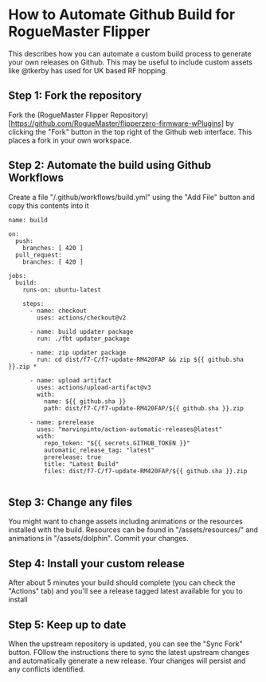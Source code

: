 # How to Automate Github Build for RogueMaster Flipper
This describes how you can automate a custom build process to generate your own releases on Github. This may be useful to include custom assets like @tkerby has used for UK based RF hopping.

## Step 1: Fork the repository
Fork the (RogueMaster Flipper Repository)[https://github.com/RogueMaster/flipperzero-firmware-wPlugins] by clicking the "Fork" button in the top right of the Github web interface. This places a fork in your own workspace.

## Step 2: Automate the build using Github Workflows
Create a file "/.github/workflows/build.yml" using the "Add File" button and copy this contents into it
```
name: build

on:
  push:
    branches: [ 420 ]
  pull_request:
    branches: [ 420 ]

jobs:
  build:
    runs-on: ubuntu-latest

    steps:
      - name: checkout
        uses: actions/checkout@v2

      - name: build updater package
        run: ./fbt updater_package

      - name: zip updater package
        run: cd dist/f7-C/f7-update-RM420FAP && zip ${{ github.sha }}.zip *

      - name: upload artifact
        uses: actions/upload-artifact@v3
        with:
          name: ${{ github.sha }}
          path: dist/f7-C/f7-update-RM420FAP/${{ github.sha }}.zip
          
      - name: prerelease
        uses: "marvinpinto/action-automatic-releases@latest"
        with:
          repo_token: "${{ secrets.GITHUB_TOKEN }}"
          automatic_release_tag: "latest"
          prerelease: true
          title: "Latest Build"
          files: dist/f7-C/f7-update-RM420FAP/${{ github.sha }}.zip
          
```
## Step 3: Change any files
You might want to change assets including animations or the resources installed with the build. Resources can be found in "/assets/resources/" and animations in "/assets/dolphin". Commit your changes.

## Step 4: Install your custom release
After about 5 minutes your build should complete (you can check the "Actions" tab) and you'll see a release tagged latest available for you to install

## Step 5: Keep up to date
When the upstream repository is updated, you can see the "Sync Fork" button. FOllow the instructions there to sync the latest upstream changes and automatically generate a new release. Your changes will persist and any conflicts identified.

